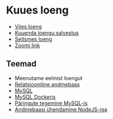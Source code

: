 # Kuues loeng

- [Viies loeng](../Lesson-05/README.md)
- [Kuuenda loengu salvestus]()
- [Seitsmes loeng](../Lesson-07/README.md)
- [Zoomi link](https://zoom.us/j/94501316239?pwd=MUE3VGpMcVZOTmU3ZHRQRkFsUFYwQT09)

## Teemad

- Meenutame eelmist loengut
- [Relatsiooniline andmebaas](../../../Subjects/Databases/Topics/Relational-Database/README.md)
- [MySQL](../../../Subjects/Back-End-Frameworks/Topics/MySQL/README.md)
- [MySQL Dockeris](../../../Subjects/Back-End-Frameworks/Topics/Docker-MySQL/README.md)
- [Päringute tegemine MySQL-is](../../../Subjects/Databases/Topics/MySQL-Queries/README.md)
- [Andmebaasi ühendamine NodeJS-iga](../../../Subjects/Back-End-Frameworks/Topics/MySQL-NodeJS/README.md)
